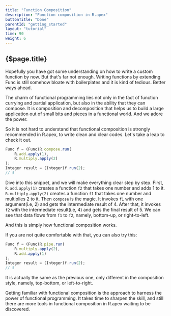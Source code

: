 ```yaml
---
title: "Function Composition"
description: "Function composition in R.apex"
buttonTitle: "Done"
parentId: "getting_started"
layout: "tutorial"
time: 90
weight: 6
---
```


## {$page.title}

Hopefully you have got some understanding on how to write a custom function by now. But that's far not enough. Writing functions by extending Func is still somehow bloate with boilerplates and it is kind of tedious. Better ways ahead.

The charm of functional programming lies not only in the fact of function currying and partial application, but also in the ability that they can compose. It is composition and decomposition that helps us to build a large application out of small bits and pieces in a functional world. And we adore the power.

So it is not hard to understand that functional composition is strongly recommended in R.apex, to write clean and clear codes. Let's take a leap to check it out.

```javascript
Func f = (Func)R.compose.run(
    R.add.apply(1),
    R.multiply.apply(2)
);
Integer result = (Integer)f.run(2);
// 5
```

Dive into this snippet, and we will make everything clear step by step. First, `R.add.apply(1)` creates a function `f2` that takes one number and adds 1 to it. `R.multiply.apply(2)` creates a function `f1` that takes one number and multiplies 2 to it. Then `compose` is the magic. It invokes `f1` with one argument(i.e, 2) and gets the intermediate result of 4. After that, it invokes `f2` with the intermediate result(i.e, 4) and gets the final result of 5. We can see that data flows from `f1` to `f2`, namely, bottom-up, or right-to-left.

And this is simply how functional composition works.

If you are not quite comfortable with that, you can also try this:

```javascript
Func f = (Func)R.pipe.run(
    R.multiply.apply(2),
    R.add.apply(1)
);
Integer result = (Integer)f.run(2);
// 5
```

It is actually the same as the previous one, only different in the composition style, namely, top-bottom, or left-to-right.

Getting familiar with functional composition is the approach to harness the power of functional programming. It takes time to sharpen the skill, and still there are more tools in functional composition in R.apex waiting to be discovered.
